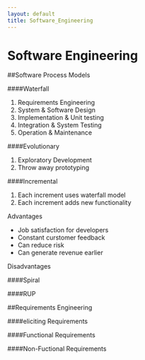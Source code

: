 ```yaml
---
layout: default
title: Software_Engineering
---
```


# Software Engineering

##Software Process Models

####Waterfall

1. Requirements Engineering 
1. System & Software Design
1. Implementation & Unit testing
1. Integration & System Testing
1. Operation & Maintenance

	

####Evolutionary

 1. Exploratory Development
 1. Throw away prototyping

####Incremental

 1. Each increment uses waterfall model
 1. Each increment adds new functionality

Advantages
 * Job satisfaction for developers
 * Constant curstomer feedback
 * Can reduce risk
 * Can generate revenue earlier

Disadvantages

####Spiral

####RUP

##Requirements Engineering

####eliciting Requirements

####Functional Requirements

####Non-Fuctional Requirements
